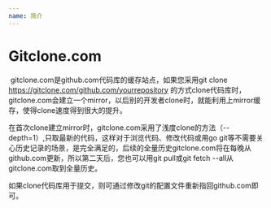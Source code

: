 ```yaml
---
name: 简介
---
```


# Gitclone.com

​	gitclone.com是github.com代码库的缓存站点，如果您采用git clone https://gitclone.com/github.com/yourrepository 的方式clone代码库时，gitclone.com会建立一个mirror，以后别的开发者clone时，就能利用上mirror缓存，使得clone速度得到很大的提升。

​	在首次clone建立mirror时，gitclone.com采用了浅度clone的方法（--depth=1）,只取最新的代码，这样对于浏览代码、修改代码或用go git等不需要关心历史记录的场景，是完全满足的，后续的全量历史gitclone.com将在每晚从github.com更新，所以第二天后，您也可以用git pull或git fetch --all从gitclone.com取到全量历史。

​	如果clone代码库用于提交，则可通过修改git的配置文件重新指回github.com即可。